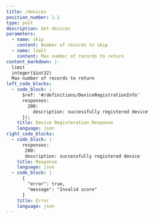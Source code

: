 ```yaml
---
title: /devices
position_number: 1.1
type: post
description: Get devices
parameters:
  - name: skip
    content: Number of records to skip
  - name: limit
    content: Max number of records to return
content_markdown: |-
  limit
  integer($int32)
  Max number of records to return
left_code_blocks:
  - code_block: |-
      $ref: '#/definitions/DeviceRegistrationInfo'
      responses:
        200:
          description: successfully registered device
      });
    title: Device Registeration Response
    language: json
right_code_blocks:
  - code_block: |-
      responses:
       200:
       description: successfully registered device
    title: Response
    language: json
  - code_block: |-
      {
        "error": true,
        "message": "Invalid score"
      }
    title: Error
    language: json
---
```


